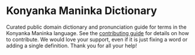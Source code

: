 
# Konyanka Maninka Dictionary

Curated public domain dictionary and pronunciation guide for terms in the Konyanka Maninka language. See the [contributing guide](https://github.com/drumworkteam/term/blob/make/.github/contributing.md) for details on how to contribute. We would love your support, even if it is just fixing a word or adding a single definition. Thank you for all your help!